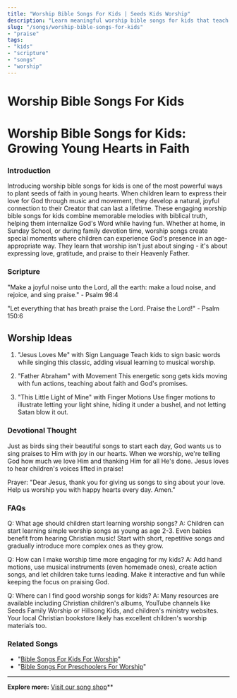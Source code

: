 ```yaml
---
title: "Worship Bible Songs For Kids | Seeds Kids Worship"
description: "Learn meaningful worship bible songs for kids that teach Scripture through music. Interactive worship resources for kids and families."
slug: "/songs/worship-bible-songs-for-kids"
- "praise"
tags:
- "kids"
- "scripture"
- "songs"
- "worship"
---
```


# Worship Bible Songs For Kids

# Worship Bible Songs for Kids: Growing Young Hearts in Faith

### Introduction
Introducing worship bible songs for kids is one of the most powerful ways to plant seeds of faith in young hearts. When children learn to express their love for God through music and movement, they develop a natural, joyful connection to their Creator that can last a lifetime. These engaging worship bible songs for kids combine memorable melodies with biblical truth, helping them internalize God's Word while having fun. Whether at home, in Sunday School, or during family devotion time, worship songs create special moments where children can experience God's presence in an age-appropriate way. They learn that worship isn't just about singing - it's about expressing love, gratitude, and praise to their Heavenly Father.

### Scripture
"Make a joyful noise unto the Lord, all the earth: make a loud noise, and rejoice, and sing praise." - Psalm 98:4

"Let everything that has breath praise the Lord. Praise the Lord!" - Psalm 150:6

## Worship Ideas
1. "Jesus Loves Me" with Sign Language
Teach kids to sign basic words while singing this classic, adding visual learning to musical worship.

2. "Father Abraham" with Movement
This energetic song gets kids moving with fun actions, teaching about faith and God's promises.

3. "This Little Light of Mine" with Finger Motions
Use finger motions to illustrate letting your light shine, hiding it under a bushel, and not letting Satan blow it out.

### Devotional Thought
Just as birds sing their beautiful songs to start each day, God wants us to sing praises to Him with joy in our hearts. When we worship, we're telling God how much we love Him and thanking Him for all He's done. Jesus loves to hear children's voices lifted in praise!

Prayer: "Dear Jesus, thank you for giving us songs to sing about your love. Help us worship you with happy hearts every day. Amen."

### FAQs
Q: What age should children start learning worship songs?
A: Children can start learning simple worship songs as young as age 2-3. Even babies benefit from hearing Christian music! Start with short, repetitive songs and gradually introduce more complex ones as they grow.

Q: How can I make worship time more engaging for my kids?
A: Add hand motions, use musical instruments (even homemade ones), create action songs, and let children take turns leading. Make it interactive and fun while keeping the focus on praising God.

Q: Where can I find good worship songs for kids?
A: Many resources are available including Christian children's albums, YouTube channels like Seeds Family Worship or Hillsong Kids, and children's ministry websites. Your local Christian bookstore likely has excellent children's worship materials too.

### Related Songs

- "[Bible Songs For Kids For Worship](/songs/bible-songs-for-kids-for-worship/)"
- "[Bible Songs For Preschoolers For Worship](/songs/bible-songs-for-preschoolers-for-worship/)"

---

**Explore more:** [Visit our song shop](https://seedskidsworship.com/shop)**

<!-- Schema Markup -->
<script type="application/ld+json">
{
  "@context": "https://schema.org",
  "@type": "MusicRecording",
  "name": "Worship Bible Songs For Kids",
  "byArtist": {
    "@type": "MusicGroup",
    "name": "Seeds Kids Worship"
  },
  "isFamilyFriendly": true,
  "url": "https://seedskidsworship.com/songs/worship-bible-songs-for-kids/"
}
</script>